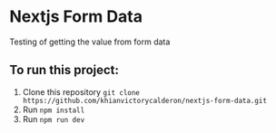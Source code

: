 # Nextjs Form Data
Testing of getting the value from form data

## To run this project:
1. Clone this repository `git clone https://github.com/khianvictorycalderon/nextjs-form-data.git`
2. Run `npm install`
3. Run `npm run dev`
